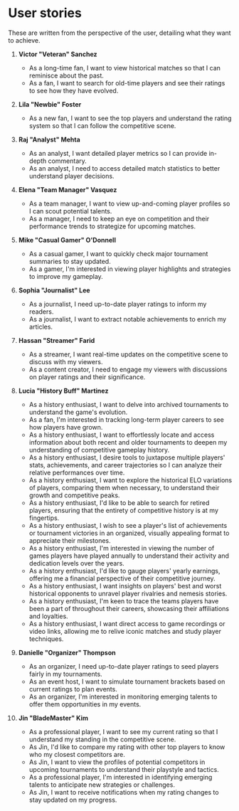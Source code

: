 # User stories

These are written from the perspective of the user, detailing what they want to
achieve.

1. **Victor "Veteran" Sanchez**
   - As a long-time fan, I want to view historical matches so that I can
     reminisce about the past.
   - As a fan, I want to search for old-time players and see their ratings to
     see how they have evolved.

1. **Lila "Newbie" Foster**
   - As a new fan, I want to see the top players and understand the rating
     system so that I can follow the competitive scene.

1. **Raj "Analyst" Mehta**
   - As an analyst, I want detailed player metrics so I can provide in-depth
     commentary.
   - As an analyst, I need to access detailed match statistics to better
     understand player decisions.

1. **Elena "Team Manager" Vasquez**
   - As a team manager, I want to view up-and-coming player profiles so I can
     scout potential talents.
   - As a manager, I need to keep an eye on competition and their performance
     trends to strategize for upcoming matches.

1. **Mike "Casual Gamer" O'Donnell**
   - As a casual gamer, I want to quickly check major tournament summaries to
     stay updated.
   - As a gamer, I'm interested in viewing player highlights and strategies to
     improve my gameplay.

1. **Sophia "Journalist" Lee**
   - As a journalist, I need up-to-date player ratings to inform my readers.
   - As a journalist, I want to extract notable achievements to enrich my
     articles.

1. **Hassan "Streamer" Farid**
   - As a streamer, I want real-time updates on the competitive scene to discuss
     with my viewers.
   - As a content creator, I need to engage my viewers with discussions on
     player ratings and their significance.

1. **Lucia "History Buff" Martinez**
   - As a history enthusiast, I want to delve into archived tournaments to
     understand the game's evolution.
   - As a fan, I'm interested in tracking long-term player careers to see how
     players have grown.
   - As a history enthusiast, I want to effortlessly locate and access
     information about both recent and older tournaments to deepen my
     understanding of competitive gameplay history.
   - As a history enthusiast, I desire tools to juxtapose multiple players'
     stats, achievements, and career trajectories so I can analyze their
     relative performances over time.
   - As a history enthusiast, I want to explore the historical ELO variations of
     players, comparing them when necessary, to understand their growth and
     competitive peaks.
   - As a history enthusiast, I'd like to be able to search for retired players,
     ensuring that the entirety of competitive history is at my fingertips.
   - As a history enthusiast, I wish to see a player's list of achievements or
     tournament victories in an organized, visually appealing format to
     appreciate their milestones.
   - As a history enthusiast, I'm interested in viewing the number of games
     players have played annually to understand their activity and dedication
     levels over the years.
   - As a history enthusiast, I'd like to gauge players' yearly earnings,
     offering me a financial perspective of their competitive journey.
   - As a history enthusiast, I want insights on players' best and worst
     historical opponents to unravel player rivalries and nemesis stories.
   - As a history enthusiast, I'm keen to trace the teams players have been a
     part of throughout their careers, showcasing their affiliations and
     loyalties.
   - As a history enthusiast, I want direct access to game recordings or video
     links, allowing me to relive iconic matches and study player techniques.

1. **Danielle "Organizer" Thompson**
   - As an organizer, I need up-to-date player ratings to seed players fairly in
     my tournaments.
   - As an event host, I want to simulate tournament brackets based on current
     ratings to plan events.
   - As an organizer, I'm interested in monitoring emerging talents to offer
     them opportunities in my events.

1. **Jin "BladeMaster" Kim**
   - As a professional player, I want to see my current rating so that I
     understand my standing in the competitive scene.
   - As Jin, I'd like to compare my rating with other top players to know who my
     closest competitors are.
   - As Jin, I want to view the profiles of potential competitors in upcoming
     tournaments to understand their playstyle and tactics.
   - As a professional player, I'm interested in identifying emerging talents to
     anticipate new strategies or challenges.
   - As Jin, I want to receive notifications when my rating changes to stay
     updated on my progress.
